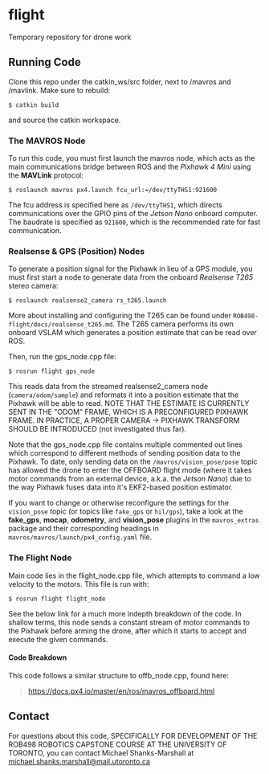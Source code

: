 # flight
Temporary repository for drone work

## Running Code
Clone this repo under the catkin_ws/src folder, next to /mavros and /mavlink. Make sure to rebuild:

```shell
$ catkin build
```

 and source the catkin workspace. 

### The MAVROS Node

To run this code, you must first launch the mavros node, which acts as the main communications bridge between ROS and the *Pixhawk 4 Mini* using the **MAVLink** protocol:

```shell
$ roslaunch mavros px4.launch fcu_url:=/dev/ttyTHS1:921600
```

The fcu address is specified here as ``/dev/ttyTHS1``, which directs communications over the GPIO pins of the *Jetson Nano* onboard computer. The baudrate is specified as ``921600``, which is the recommended rate for fast communication.

### Realsense & GPS (Position) Nodes

To generate a position signal for the Pixhawk in lieu of a GPS module, you must first start a node to generate data from the onboard *Realsense T265* stereo camera:

```shell
$ roslaunch realsense2_camera rs_t265.launch
```

More about installing and configuring the T265 can be found under ``ROB498-flight/docs/realsense_t265.md``. The T265 camera performs its own onboard VSLAM which generates a position estimate that can be read over ROS.

Then, run the gps_node.cpp file:

```shell
$ rosrun flight gps_node
```

This reads data from the streamed realsense2_camera node (``camera/odom/sample``) and reformats it into a position estimate that the Pixhawk will be able to read. NOTE THAT THE ESTIMATE IS CURRENTLY SENT IN THE "ODOM" FRAME, WHICH IS A PRECONFIGURED PIXHAWK FRAME. IN PRACTICE, A PROPER CAMERA -> PIXHAWK TRANSFORM SHOULD BE INTRODUCED (not investigated thus far).

Note that the gps_node.cpp file contains multiple commented out lines which correspond to different methods of sending position data to the Pixhawk. To date, only sending data on the ``/mavros/vision_pose/pose`` topic has allowed the drone to enter the OFFBOARD flight mode (where it takes motor commands from an external device, a.k.a. the *Jetson Nano*) due to the way Pixhawk fuses data into it's EKF2-based position estimator. 

If you want to change or otherwise reconfigure the settings for the ``vision_pose`` topic (or topics like ``fake_gps`` or ``hil/gps``), take a look at the **fake_gps**, **mocap**, **odometry**, and **vision_pose** plugins in the ``mavros_extras`` package and their corresponding headings in ``mavros/mavros/launch/px4_config.yaml`` file. 

### The Flight Node

Main code lies in the flight_node.cpp file, which attempts to command a low velocity to the motors. This file is run with:

```shell
$ rosrun flight flight_node
```

See the below link for a much more indepth breakdown of the code. In shallow terms, this node sends a constant stream of motor commands to the Pixhawk before arming the drone, after which it starts to accept and execute the given commands.

#### Code Breakdown
This code follows a similar structure to offb_node.cpp, found here:
> https://docs.px4.io/master/en/ros/mavros_offboard.html

## Contact
For questions about this code, SPECIFICALLY FOR DEVELOPMENT OF THE ROB498 ROBOTICS CAPSTONE COURSE AT THE UNIVERSITY OF TORONTO, you can contact Michael Shanks-Marshall at michael.shanks.marshall@mail.utoronto.ca
